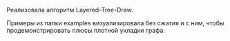 Реализовала алгоритм Layered-Tree-Draw.

Примеры из папки examples визуализировала без сжатия и с ним, чтобы продемонстрировать плюсы плотной укладки графа.
